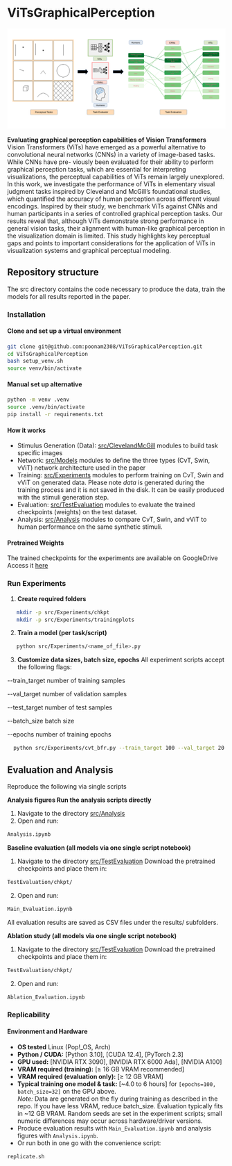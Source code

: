 # ViTsGraphicalPerception

![Graphical Abstract](src/Images/GP.png)

**Evaluating graphical perception capabilities of Vision Transformers**  
Vision Transformers (ViTs) have emerged as a powerful alternative to convolutional
neural networks (CNNs) in a variety of image-based tasks. While CNNs have pre-
viously been evaluated for their ability to perform graphical perception tasks, which
are essential for interpreting visualizations, the perceptual capabilities of ViTs remain
largely unexplored. In this work, we investigate the performance of ViTs in elementary
visual judgment tasks inspired by Cleveland and McGill’s foundational studies, which
quantified the accuracy of human perception across different visual encodings. Inspired
by their study, we benchmark ViTs against CNNs and human participants in a series of
controlled graphical perception tasks. Our results reveal that, although ViTs demonstrate
strong performance in general vision tasks, their alignment with human-like graphical
perception in the visualization domain is limited. This study highlights key perceptual
gaps and points to important considerations for the application of ViTs in visualization
systems and graphical perceptual modeling.

##  Repository structure
The src directory contains the code necessary to produce the data, train the models for all results reported in the paper.

### Installation 
#### Clone and set up a virtual environment
```bash
git clone git@github.com:poonam2308/ViTsGraphicalPerception.git
cd ViTsGraphicalPerception
bash setup_venv.sh
source venv/bin/activate

```
#### Manual set up alternative
```bash
python -m venv .venv
source .venv/bin/activate
pip install -r requirements.txt

```

#### How it works 
- Stimulus Generation (Data): [src/ClevelandMcGill](src/ClevelandMcGill) modules to build task specific images 
- Network: [src/Models](src/Models) modules to define the three types (CvT, Swin, vViT) network architecture used in the paper
- Training: [src/Experiments](src/Experiments) modules to perform training on CvT, Swin and vViT on generated data. Please note *data* is generated during the training process and it is not saved in the disk. It can be easily produced with the stimuli generation step. 
- Evaluation: [src/TestEvaluation](src/TestEvaluation) modules to evaluate the trained checkpoints (weights) on the test dataset. 
- Analysis: [src/Analysis](src/Analysis) modules to compare CvT, Swin, and vViT to human performance on the same synthetic stimuli.

#### Pretrained Weights
The trained checkpoints for the experiments are available on GoogleDrive
Access it [here](https://drive.google.com/drive/folders/16w2oXF3nrA5wI-i6CxIxIX73Z7Pf6qWF?usp=drive_link)


### Run Experiments

1. **Create required folders**

```bash
   mkdir -p src/Experiments/chkpt
   mkdir -p src/Experiments/trainingplots
```

2. **Train a model (per task/script)**

```bash
   python src/Experiments/<name_of_file>.py
```
3. **Customize data sizes, batch size, epochs**
All experiment scripts accept the following flags:

--train_target <int> number of training samples

--val_target <int> number of validation samples

--test_target <int> number of test samples

--batch_size <int> batch size

--epochs <int> number of training epochs

```bash
  python src/Experiments/cvt_bfr.py --train_target 100 --val_target 20 --test_target 20 --batch_size 32  --epochs 100
```


##  Evaluation and Analysis
Reproduce the following via single scripts

**Analysis figures Run the analysis scripts directly**

1. Navigate to the directory [src/Analysis](src/Analysis)
2. Open and run:

```bash
Analysis.ipynb
```

**Baseline evaluation (all models via one single script notebook)**
1. Navigate to the directory [src/TestEvaluation](src/TestEvaluation) 
  Download the pretrained checkpoints and place them in:

```bash
TestEvaluation/chkpt/
```
2. Open and run:

```bash
Main_Evaluation.ipynb
```

All evaluation results are saved as CSV files under the  results/ subfolders.


**Ablation study (all models via one single script notebook)**
1. Navigate to the directory [src/TestEvaluation](src/TestEvaluation) 
  Download the pretrained checkpoints and place them in:
```bash
TestEvaluation/chkpt/
```

2. Open and run:

```bash
Ablation_Evaluation.ipynb
```

### Replicability 
#### Environment and Hardware
- **OS tested** Linux (Pop!_OS, Arch)
- **Python / CUDA:** [Python 3.10], [CUDA 12.4], [PyTorch 2.3] 
- **GPU used:** [NVIDIA RTX 3090], [NVIDIA RTX 6000 Ada], [NVIDIA A100]
- **VRAM required (training):** [≥ 16 GB VRAM recommended] 
- **VRAM required (evaluation only):** [≥ 12 GB VRAM]
- **Typical training one model & task:** [~4.0 to 6 hours] for `[epochs=100, batch_size=32]` on the GPU above.  
  *Note:* Data are generated on the fly during training as described in the repo. If you have less VRAM, reduce batch_size. Evaluation typically fits in ~12 GB VRAM. Random seeds are set in the experiment scripts; small numeric differences may occur across hardware/driver versions.
- Produce evaluation results with `Main_Evaluation.ipynb` and analysis figures with `Analysis.ipynb`.
- Or run both in one go with the convenience script:
```bash
replicate.sh
```
